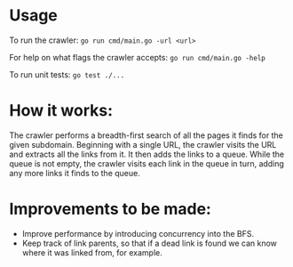 # Usage
To run the crawler:
`go run cmd/main.go -url <url>`

For help on what flags the crawler accepts:
`go run cmd/main.go -help`

To run unit tests:
`go test ./...`

# How it works:
The crawler performs a breadth-first search of all the pages it finds for the given subdomain. Beginning with a single URL, the crawler visits the URL and extracts all the links from it. It then adds the links to a queue. While the queue is not empty, the crawler visits each link in the queue in turn, adding any more links it finds to the queue.

# Improvements to be made:
- Improve performance by introducing concurrency into the BFS.
- Keep track of link parents, so that if a dead link is found we can know where it was linked from, for example.
